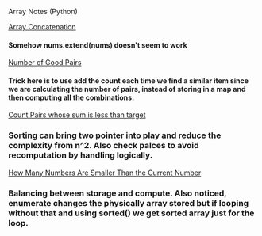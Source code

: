 Array Notes (Python)

[Array Concatenation](./Concatenation%20of%20Array/Solution.py) 

#### Somehow nums.extend(nums) doesn't seem to work 

[Number of Good Pairs](./Number%20of%20Good%20Pairs/Solution.py)

#### Trick here is to use add the count each time we find a similar item since we are calculating the number of pairs, instead of storing in a map and then computing all the combinations.

[Count Pairs whose sum is less than target](./Count%20Pairs%20Whose%20Sum%20is%20Less%20than%20Target/Solution.py)

### Sorting can bring two pointer into play and reduce the complexity from n^2. Also check palces to avoid recomputation by handling logically.

[How Many Numbers Are Smaller Than the Current Number](./How%20Many%20Numbers%20Are%20Smaller%20Than%20the%20Current%20Number/Solution.py)

### Balancing between storage and compute. Also noticed, enumerate changes the physically array stored but if looping without that and using sorted() we get sorted array just for the loop.